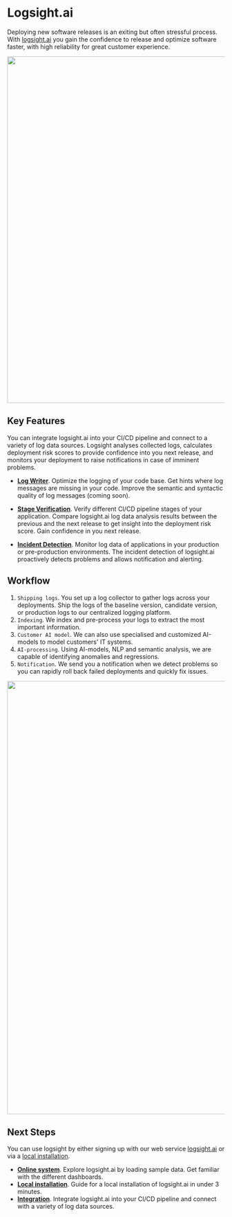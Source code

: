 # Logsight.ai

<!-- <img style="float: right;" width=400 src="/get_started/hero.png"/> -->

Deploying new software releases is an exiting but often stressful process. 
With [logsight.ai](https://logsight.ai) you gain the confidence to release and optimize software faster, with high reliability for great customer experience.

<div align=center>
    <img width="800" src="/get_started/imgs/hero1.svg"/>
</div>


## Key Features

You can integrate logsight.ai into your CI/CD pipeline and connect to a variety of log data sources.
Logsight analyses collected logs, calculates deployment risk scores to provide confidence into you next release, and monitors your deployment to raise notifications in case of imminent problems.

+ **[Log Writer](/auto_logging/overview.md)**. Optimize the logging of your code base. Get hints where log messages are missing in your code. Improve the semantic and syntactic quality of log messages (coming soon).

+ **[Stage Verification](/stage_verification/overview.md)**. Verify different CI/CD pipeline stages of your application. Compare logsight.ai log data analysis results between the previous and the next release to get insight into the deployment risk score. Gain confidence in you next release.

+ **[Incident Detection](/incident_detection/overview.md)**. Monitor log data of applications in your production or pre-production environments. The incident detection of logsight.ai proactively detects problems and allows notification and alerting.


## Workflow

1. `Shipping logs`. You set up a log collector to gather logs across your deployments.
Ship the logs of the baseline version, candidate version, or production logs to our centralized logging platform.
2. `Indexing`. We index and pre-process your logs to extract the most important information.  
4. `Customer AI model`. We can also use specialised and customized AI-models to model customers' IT systems. 
5. `AI-processing`. Using AI-models, NLP and semantic analysis, we are capable of identifying anomalies and regressions.
6. `Notification`. We send you a notification when we detect problems so you can rapidly roll back failed deployments and quickly fix issues.

<div align=center>
    <img width="1000" src="get_started/imgs/how_it_works.png"/>
</div>


## Next Steps

You can use logsight by either signing up with our web service [logsight.ai](https://logsight.ai) or via a [local installation](/get_started/installation.md).

+ **[Online system](/get_started/online_system.md)**. Explore logsight.ai by loading sample data. Get familiar with the different dashboards.
+ **[Local installation](/get_started/installation.md)**. Guide for a local installation of logsight.ai in under 3 minutes.
+ **[Integration](/integration/overview.md)**. Integrate logsight.ai into your CI/CD pipeline and connect with a variety of log data sources.
